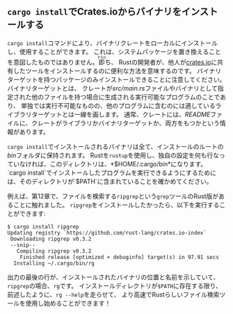 <!--
## Installing Binaries from Crates.io with `cargo install`
-->

## `cargo install`でCrates.ioからバイナリをインストールする

<!--
The `cargo install` command allows you to install and use binary crates
locally. This isn’t intended to replace system packages; it’s meant to be a
convenient way for Rust developers to install tools that others have shared on
[crates.io](https://crates.io). Note that you can only install
packages that have binary targets. A binary target is the runnable program
that is created if the crate has a *src/main.rs* file or another file specified
as a binary, as opposed to a library target that isn’t runnable on its own but
is suitable for including within other programs. Usually, crates have
information in the *README* file about whether a crate is a library, has a
binary target, or both.
-->

`cargo install`コマンドにより、バイナリクレートをローカルにインストールし、使用することができます。
これは、システムパッケージを置き換えることを意図したものではありません。<ruby>即<rp>(</rp><rt>すなわ</rt><rp>)</rp></ruby>ち、
Rustの開発者が、他人が[crates.io](https://crates.io)に共有したツールをインストールするのに便利な方法を意味するのです。
バイナリターゲットを持つパッケージのみインストールできることに注意してください。バイナリターゲットとは、
クレートが*src/main.rs*ファイルやバイナリとして指定された他のファイルを持つ場合に生成される実行可能なプログラムのことであり、
単独では実行不可能なものの、他のプログラムに含むのには適しているライブラリターゲットとは一線を画します。
通常、クレートには、*README*ファイルに、クレートがライブラリかバイナリターゲットか、両方をもつかという情報があります。

<!--
All binaries installed with `cargo install` are stored in the installation
root’s *bin* folder. If you installed Rust using `rustup` and don’t have any
custom configurations, this directory will be *$HOME/.cargo/bin*. Ensure that
directory is in your `$PATH` to be able to run programs you’ve installed with
`cargo install`.
-->

`cargo install`でインストールされるバイナリは全て、インストールのルートの*bin*フォルダに保持されます。
Rustを`rustup`を使用し、独自の設定を何も行なっていなければ、このディレクトリは、*$HOME/.cargo/bin*になります。
`cargo install`でインストールしたプログラムを実行できるようにするためには、そのディレクトリが`$PATH`に含まれていることを確かめてください。

<!--
For example, in Chapter 12 we mentioned that there’s a Rust implementation of
the `grep` tool called `ripgrep` for searching files. If we want to install
`ripgrep`, we can run the following:
-->

例えば、第12章で、ファイルを検索する`ripgrep`という`grep`ツールのRust版があることに触れました。
`ripgrep`をインストールしたかったら、以下を実行することができます:

```text
$ cargo install ripgrep
Updating registry `https://github.com/rust-lang/crates.io-index`
 Downloading ripgrep v0.3.2
 --snip--
   Compiling ripgrep v0.3.2
    Finished release [optimized + debuginfo] target(s) in 97.91 secs
  Installing ~/.cargo/bin/rg
```

<!--
The last line of the output shows the location and the name of the installed
binary, which in the case of `ripgrep` is `rg`. As long as the installation
directory is in your `$PATH`, as mentioned previously, you can then run `rg
--help` and start using a faster, rustier tool for searching files!
-->

出力の最後の行が、インストールされたバイナリの位置と名前を示していて、`ripgrep`の場合、`rg`です。
インストールディレクトリが`$PATH`に存在する限り、前述したように、`rg --help`を走らせて、
より高速でRustらしいファイル検索ツールを使用し始めることができます！
